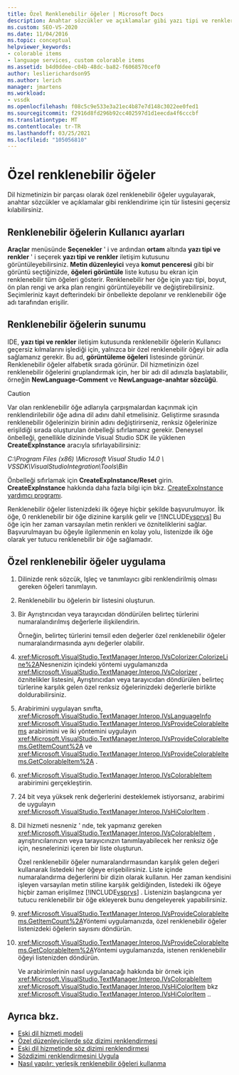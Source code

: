 ```yaml
---
title: Özel Renklenebilir öğeler | Microsoft Docs
description: Anahtar sözcükler ve açıklamalar gibi yazı tipi ve renkler iletişim kutusunda öğeleri geçersiz kılarak dil hizmetinin bir parçası olarak özel renklenebilir öğeler oluşturmayı öğrenin.
ms.custom: SEO-VS-2020
ms.date: 11/04/2016
ms.topic: conceptual
helpviewer_keywords:
- colorable items
- language services, custom colorable items
ms.assetid: b4d0ddee-c04b-48dc-ba82-f6068570cef0
author: leslierichardson95
ms.author: lerich
manager: jmartens
ms.workload:
- vssdk
ms.openlocfilehash: f08c5c9e533e3a21ec4b87e7d148c3022ee0fed1
ms.sourcegitcommit: f2916d8fd296b92cc402597d1d1eecda4f6cccbf
ms.translationtype: MT
ms.contentlocale: tr-TR
ms.lasthandoff: 03/25/2021
ms.locfileid: "105056810"
---
```

# <a name="custom-colorable-items"></a>Özel renklenebilir öğeler
Dil hizmetinizin bir parçası olarak özel renklenebilir öğeler uygulayarak, anahtar sözcükler ve açıklamalar gibi renklendirime için tür listesini geçersiz kılabilirsiniz.

## <a name="user-settings-of-colorable-items"></a>Renklenebilir öğelerin Kullanıcı ayarları
 **Araçlar** menüsünde **Seçenekler** ' i ve ardından **ortam** altında **yazı tipi ve renkler** ' i seçerek **yazı tipi ve renkler** iletişim kutusunu görüntüleyebilirsiniz. **Metin düzenleyici** veya **komut penceresi** gibi bir görüntü seçtiğinizde, **öğeleri görüntüle** liste kutusu bu ekran için renklenebilir tüm öğeleri gösterir. Renklenebilir her öğe için yazı tipi, boyut, ön plan rengi ve arka plan rengini görüntüleyebilir ve değiştirebilirsiniz. Seçimleriniz kayıt defterindeki bir önbellekte depolanır ve renklenebilir öğe adı tarafından erişilir.

## <a name="presentation-of-colorable-items"></a>Renklenebilir öğelerin sunumu
 IDE, **yazı tipi ve renkler** iletişim kutusunda renklenebilir öğelerin Kullanıcı geçersiz kılmalarını işlediği için, yalnızca bir özel renklenebilir öğeyi bir adla sağlamanız gerekir. Bu ad, **görüntüleme öğeleri** listesinde görünür. Renklenebilir öğeler alfabetik sırada görünür. Dil hizmetinizin özel renklenebilir öğelerini gruplandırmak için, her bir adı dil adınızla başlatabilir, örneğin **NewLanguage-Comment** ve **NewLanguage-anahtar sözcüğü**.

> [!CAUTION]
> Var olan renklenebilir öğe adlarıyla çarpışmalardan kaçınmak için renklendirilebilir öğe adına dil adını dahil etmelisiniz. Geliştirme sırasında renklenebilir öğelerinizin birinin adını değiştirirseniz, renksiz öğelerinize erişildiği sırada oluşturulan önbelleği sıfırlamanız gerekir. Deneysel önbelleği, genellikle dizininde Visual Studio SDK ile yüklenen **CreateExpInstance** aracıyla sıfırlayabilirsiniz:
>
> *C:\Program Files (x86) \Microsoft Visual Studio 14.0 \ VSSDK\VisualStudioIntegration\Tools\Bin*
>
> Önbelleği sıfırlamak için **CreateExpInstance/Reset** girin. **CreateExpInstance** hakkında daha fazla bilgi için bkz. [CreateExpInstance yardımcı programı](../../extensibility/internals/createexpinstance-utility.md).

 Renklenebilir öğeler listenizdeki ilk öğeye hiçbir şekilde başvurulmuyor. İlk öğe, 0 renklenebilir bir öğe dizinine karşılık gelir ve [!INCLUDE[vsprvs](../../code-quality/includes/vsprvs_md.md)] Bu öğe için her zaman varsayılan metin renkleri ve özniteliklerini sağlar. Başvurulmayan bu öğeyle ilgilenmenin en kolay yolu, listenizde ilk öğe olarak yer tutucu renklenebilir bir öğe sağlamadır.

## <a name="implement-custom-colorable-items"></a>Özel renklenebilir öğeler uygulama

1. Dilinizde renk sözcük, Işleç ve tanımlayıcı gibi renklendirilmiş olması gereken öğeleri tanımlayın.

2. Renklenebilir bu öğelerin bir listesini oluşturun.

3. Bir Ayrıştırıcıdan veya tarayıcıdan döndürülen belirteç türlerini numaralandırılmış değerlerle ilişkilendirin.

    Örneğin, belirteç türlerini temsil eden değerler özel renklenebilir öğeler numaralandırmasında aynı değerler olabilir.

4. <xref:Microsoft.VisualStudio.TextManager.Interop.IVsColorizer.ColorizeLine%2A>Nesnenizin içindeki yöntemi uygulamanızda <xref:Microsoft.VisualStudio.TextManager.Interop.IVsColorizer> , öznitelikler listesini, Ayrıştırıcıdan veya tarayıcıdan döndürülen belirteç türlerine karşılık gelen özel renksiz öğelerinizdeki değerlerle birlikte doldurabilirsiniz.

5. Arabirimini uygulayan sınıfta, <xref:Microsoft.VisualStudio.TextManager.Interop.IVsLanguageInfo> <xref:Microsoft.VisualStudio.TextManager.Interop.IVsProvideColorableItems> arabirimini ve iki yöntemini uygulayın <xref:Microsoft.VisualStudio.TextManager.Interop.IVsProvideColorableItems.GetItemCount%2A> ve <xref:Microsoft.VisualStudio.TextManager.Interop.IVsProvideColorableItems.GetColorableItem%2A> .

6. <xref:Microsoft.VisualStudio.TextManager.Interop.IVsColorableItem> arabirimini gerçekleştirin.

7. 24 bit veya yüksek renk değerlerini desteklemek istiyorsanız, arabirimi de uygulayın <xref:Microsoft.VisualStudio.TextManager.Interop.IVsHiColorItem> .

8. Dil hizmeti nesneniz ' nde, tek yapmanız gereken <xref:Microsoft.VisualStudio.TextManager.Interop.IVsColorableItem> , ayrıştırıcılarınızın veya tarayıcınızın tanımlayabilecek her renksiz öğe için, nesnelerinizi içeren bir liste oluşturun.

    Özel renklenebilir öğeler numaralandırmasından karşılık gelen değeri kullanarak listedeki her öğeye erişebilirsiniz. Liste içinde numaralandırma değerlerini bir dizin olarak kullanın. Her zaman kendisini işleyen varsayılan metin stiline karşılık geldiğinden, listedeki ilk öğeye hiçbir zaman erişilmez [!INCLUDE[vsprvs](../../code-quality/includes/vsprvs_md.md)] . Listenizin başlangıcına yer tutucu renklenebilir bir öğe ekleyerek bunu dengeleyerek yapabilirsiniz.

9. <xref:Microsoft.VisualStudio.TextManager.Interop.IVsProvideColorableItems.GetItemCount%2A>Yöntemi uygulamanızda, özel renklenebilir öğeler listenizdeki öğelerin sayısını döndürün.

10. <xref:Microsoft.VisualStudio.TextManager.Interop.IVsProvideColorableItems.GetColorableItem%2A>Yöntemi uygulamanızda, istenen renklenebilir öğeyi listenizden döndürün.

    Ve arabirimlerinin nasıl uygulanacağı hakkında bir örnek için <xref:Microsoft.VisualStudio.TextManager.Interop.IVsColorableItem> <xref:Microsoft.VisualStudio.TextManager.Interop.IVsHiColorItem> bkz <xref:Microsoft.VisualStudio.TextManager.Interop.IVsHiColorItem> ..

## <a name="see-also"></a>Ayrıca bkz.
- [Eski dil hizmeti modeli](../../extensibility/internals/model-of-a-legacy-language-service.md)
- [Özel düzenleyicilerde söz dizimi renklendirmesi](../../extensibility/syntax-coloring-in-custom-editors.md)
- [Eski dil hizmetinde söz dizimi renklendirmesi](../../extensibility/internals/syntax-coloring-in-a-legacy-language-service.md)
- [Sözdizimi renklendirmesini Uygula](../../extensibility/internals/implementing-syntax-coloring.md)
- [Nasıl yapılır: yerleşik renklenebilir öğeleri kullanma](../../extensibility/internals/how-to-use-built-in-colorable-items.md)

